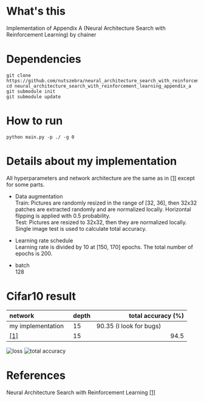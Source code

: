 # What's this
Implementation of Appendix A (Neural Architecture Search with Reinforcement Learning) by chainer


# Dependencies

    git clone https://github.com/nutszebra/neural_architecture_search_with_reinforcement_learning_appendix_a.git
    cd neural_architecture_search_with_reinforcement_learning_appendix_a
    git submodule init
    git submodule update

# How to run
    python main.py -p ./ -g 0 


# Details about my implementation
All hyperparameters and network architecture are the same as in [[1]][Paper] except for some parts.  

* Data augmentation  
Train: Pictures are randomly resized in the range of [32, 36], then 32x32 patches are extracted randomly and are normalized locally. Horizontal flipping is applied with 0.5 probability.  
Test: Pictures are resized to 32x32, then they are normalized locally. Single image test is used to calculate total accuracy. 

* Learning rate schedule  
Learning rate is divided by 10 at [150, 170] epochs. The total number of epochs is 200.

* batch  
128

# Cifar10 result

| network              | depth | total accuracy (%)                      |
|:---------------------|-------|----------------------------------------:|
| my implementation    | 15    | 90.35 (I look for bugs)                 |
| [[1]][Paper]         | 15    | 94.5                                    |

<img src="https://github.com/nutszebra/neural_architecture_search_with_reinforcement_learning_appendix_a/blob/master/loss.jpg" alt="loss" title="loss">
<img src="https://github.com/nutszebra/neural_architecture_search_with_reinforcement_learning_appendix_a/blob/master/accuracy.jpg" alt="total accuracy" title="total accuracy">

# References
Neural Architecture Search with Reinforcement Learning [[1]][Paper]

[paper]: https://arxiv.org/abs/1611.01578 "Paper"
